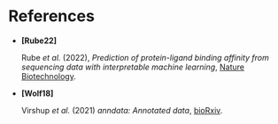 # References

* **[Rube22]**

   Rube *et al.* (2022),
   *Prediction of protein-ligand binding affinity from sequencing data with interpretable machine learning*,
   [Nature Biotechnology](https://doi.org/10.1038/s41587-022-01307-0).

* **[Wolf18]**

   Virshup *et al.* (2021)
   *anndata: Annotated data*,
   [bioRxiv](https://doi.org/10.1101/2021.12.16.473007).

